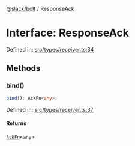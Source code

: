 [@slack/bolt](../index.md) / ResponseAck

# Interface: ResponseAck

Defined in: [src/types/receiver.ts:34](https://github.com/slackapi/bolt-js/blob/main/src/types/receiver.ts#L34)

## Methods

### bind()

```ts
bind(): AckFn<any>;
```

Defined in: [src/types/receiver.ts:37](https://github.com/slackapi/bolt-js/blob/main/src/types/receiver.ts#L37)

#### Returns

[`AckFn`](../type-aliases/AckFn.md)\<`any`\>

